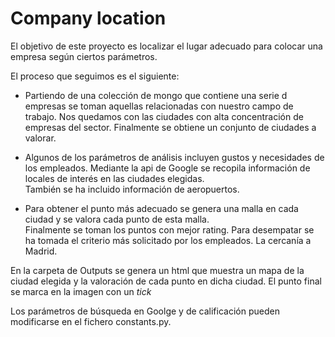 # Company location

El objetivo de este proyecto es localizar el lugar adecuado para colocar una empresa según ciertos parámetros.

El proceso que seguimos es el siguiente:

- Partiendo de una colección de mongo que contiene una serie d empresas se toman aquellas relacionadas con nuestro campo de trabajo. Nos quedamos con las ciudades con alta concentración de empresas del sector. 
Finalmente se obtiene un conjunto de ciudades a valorar.

- Algunos de los parámetros de análisis incluyen gustos y necesidades de los empleados. Mediante la api de Google se recopila información de locales de interés en las ciudades elegidas.\
También se ha incluido información de aeropuertos.


- Para obtener el punto más adecuado se genera una malla en cada ciudad y se valora cada punto de esta malla.\
Finalmente se toman los puntos con mejor rating. Para desempatar se ha tomada el criterio más solicitado por los empleados. La cercanía a Madrid.


En la carpeta de Outputs se genera un html que muestra un mapa de la ciudad elegida y la valoración de cada punto en dicha ciudad.
El punto final se marca en la imagen con un _tick_

Los parámetros de búsqueda en Goolge y de calificación pueden modificarse en el fichero constants.py.


 



